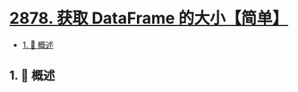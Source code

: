 # [2878. 获取 DataFrame 的大小【简单】](https://github.com/tnotesjs/TNotes.leetcode/tree/main/notes/2878.%20%E8%8E%B7%E5%8F%96%20DataFrame%20%E7%9A%84%E5%A4%A7%E5%B0%8F%E3%80%90%E7%AE%80%E5%8D%95%E3%80%91)

<!-- region:toc -->

- [1. 📝 概述](#1--概述)

<!-- endregion:toc -->

## 1. 📝 概述
